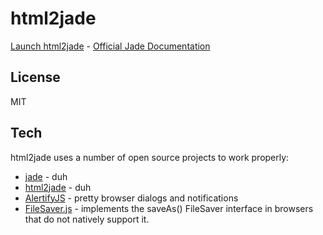 html2jade
===================

[Launch html2jade](https://michaelsboost.github.io/html2jade) - [Official Jade Documentation](http://jade-lang.com/)

License
-------------

MIT

Tech
-------------

html2jade uses a number of open source projects to work properly:

* [jade](https://github.com/donpark/html2jade) - duh
* [html2jade](https://github.com/donpark/html2jade) - duh
* [AlertifyJS](http://alertifyjs.com/) - pretty browser dialogs and notifications
* [FileSaver.js](https://github.com/eligrey/FileSaver.js/) - implements the saveAs() FileSaver interface in browsers that do not natively support it.
